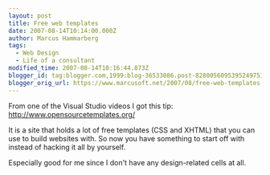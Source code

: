 ```yaml
---
layout: post
title: Free web templates
date: 2007-08-14T10:14:00.000Z
author: Marcus Hammarberg
tags:
  - Web Design
  - Life of a consultant
modified_time: 2007-08-14T10:16:44.873Z
blogger_id: tag:blogger.com,1999:blog-36533086.post-8280056095395249751
blogger_orig_url: https://www.marcusoft.net/2007/08/free-web-templates.html
---
```


From one of
the Visual Studio videos I got this tip:
<http://www.opensourcetemplates.org/>

It is a site that holds a lot of free templates (CSS and XHTML) that you
can use to build websites with. So now you have something to start off
with instead of hacking it all by yourself.

Especially good for me since I don't have any design-related cells at
all.
